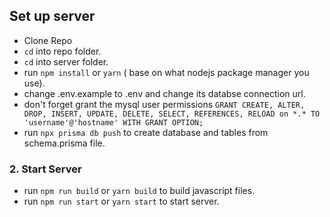 

##  Set up server
- Clone Repo
- `cd` into repo folder.
- `cd` into server folder.
- run `npm install` or `yarn` ( base on what nodejs package manager you use).
- change .env.example to .env and change its databse connection url.
- don't forget grant the mysql user permissions
  `GRANT CREATE, ALTER, DROP, INSERT, UPDATE, DELETE, SELECT, REFERENCES, RELOAD on *.* TO 'username'@'hostname' WITH GRANT OPTION;`
- run `npx prisma db push` to create database and tables from schema.prisma file.

### 2. Start Server

- run `npm run build` or `yarn build` to build javascript files.
- run `npm run start` or `yarn start` to start server.
